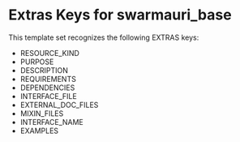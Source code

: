 # Extras Keys for swarmauri_base

This template set recognizes the following EXTRAS keys:

- RESOURCE_KIND
- PURPOSE
- DESCRIPTION
- REQUIREMENTS
- DEPENDENCIES
- INTERFACE_FILE
- EXTERNAL_DOC_FILES
- MIXIN_FILES
- INTERFACE_NAME
- EXAMPLES

